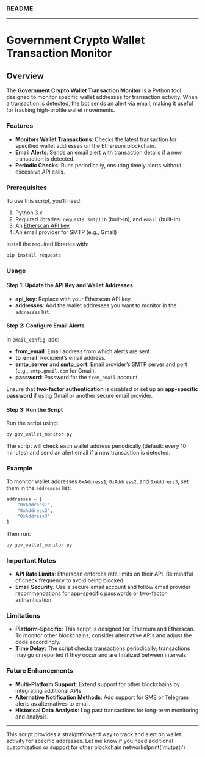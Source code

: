 ### README

---

# Government Crypto Wallet Transaction Monitor

## Overview

The **Government Crypto Wallet Transaction Monitor** is a Python tool designed to monitor specific wallet addresses for transaction activity. When a transaction is detected, the bot sends an alert via email, making it useful for tracking high-profile wallet movements.

### Features

- **Monitors Wallet Transactions**: Checks the latest transaction for specified wallet addresses on the Ethereum blockchain.
- **Email Alerts**: Sends an email alert with transaction details if a new transaction is detected.
- **Periodic Checks**: Runs periodically, ensuring timely alerts without excessive API calls.

### Prerequisites

To use this script, you’ll need:

1. Python 3.x
2. Required libraries: `requests`, `smtplib` (built-in), and `email` (built-in)
3. An [Etherscan API key](https://etherscan.io/apis)
4. An email provider for SMTP (e.g., Gmail)

Install the required libraries with:

```bash
pip install requests
```

### Usage

#### Step 1: Update the API Key and Wallet Addresses

- **api_key**: Replace with your Etherscan API key.
- **addresses**: Add the wallet addresses you want to monitor in the `addresses` list.

#### Step 2: Configure Email Alerts

In `email_config`, add:

- **from_email**: Email address from which alerts are sent.
- **to_email**: Recipient’s email address.
- **smtp_server** and **smtp_port**: Email provider’s SMTP server and port (e.g., `smtp.gmail.com` for Gmail).
- **password**: Password for the `from_email` account.

Ensure that **two-factor authentication** is disabled or set up an **app-specific password** if using Gmail or another secure email provider.

#### Step 3: Run the Script

Run the script using:

```bash
py gov_wallet_monitor.py
```

The script will check each wallet address periodically (default: every 10 minutes) and send an alert email if a new transaction is detected.

### Example

To monitor wallet addresses `0xAddress1`, `0xAddress2`, and `0xAddress3`, set them in the `addresses` list:

```python
addresses = [
    "0xAddress1",
    "0xAddress2",
    "0xAddress3"
]
```

Then run:

```bash
py gov_wallet_monitor.py
```

### Important Notes

- **API Rate Limits**: Etherscan enforces rate limits on their API. Be mindful of check frequency to avoid being blocked.
- **Email Security**: Use a secure email account and follow email provider recommendations for app-specific passwords or two-factor authentication.

### Limitations

- **Platform-Specific**: This script is designed for Ethereum and Etherscan. To monitor other blockchains, consider alternative APIs and adjust the code accordingly.
- **Time Delay**: The script checks transactions periodically; transactions may go unreported if they occur and are finalized between intervals.

### Future Enhancements

- **Multi-Platform Support**: Extend support for other blockchains by integrating additional APIs.
- **Alternative Notification Methods**: Add support for SMS or Telegram alerts as alternatives to email.
- **Historical Data Analysis**: Log past transactions for long-term monitoring and analysis.

--- 

This script provides a straightforward way to track and alert on wallet activity for specific addresses. Let me know if you need additional customization or support for other blockchain networks!print('mutpsti')